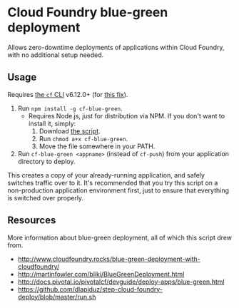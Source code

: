 # Cloud Foundry blue-green deployment

Allows zero-downtime deployments of applications within Cloud Foundry, with no additional setup needed.

## Usage

Requires [the `cf` CLI](https://docs.cloudfoundry.org/devguide/installcf/install-go-cli.html) v6.12.0+ (for [this fix](https://www.pivotaltracker.com/n/projects/892938/stories/96041780)).

1. Run `npm install -g cf-blue-green`.
    * Requires Node.js, just for distribution via NPM. If you don't want to install it, simply:
        1. Download [the script](bin/cf-blue-green).
        1. Run `chmod a+x cf-blue-green`.
        1. Move the file somewhere in your PATH.
1. Run `cf-blue-green <appname>` (instead of `cf-push`) from your application directory to deploy.

This creates a copy of your already-running application, and safely switches traffic over to it. It's recommended that you try this script on a non-production application environment first, just to ensure that everything is switched over properly.

## Resources

More information about blue-green deployment, all of which this script drew from.

* http://www.cloudfoundry.rocks/blue-green-deployment-with-cloudfoundry/
* http://martinfowler.com/bliki/BlueGreenDeployment.html
* http://docs.pivotal.io/pivotalcf/devguide/deploy-apps/blue-green.html
* https://github.com/dlapiduz/step-cloud-foundry-deploy/blob/master/run.sh
